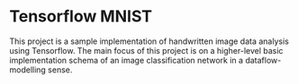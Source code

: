 # Tensorflow MNIST

This project is a sample implementation of handwritten image data analysis using
Tensorflow. The main focus of this project is on a higher-level basic
implementation schema of an image classification network in a dataflow-modelling
sense.
